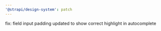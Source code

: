 ```yaml
---
'@strapi/design-system': patch
---
```


fix: field input padding updated to show correct highlight in autocomplete

